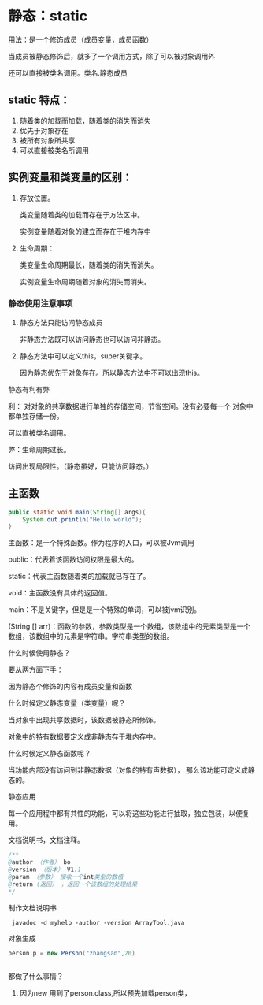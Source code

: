# 静态：static

用法：是一个修饰成员（成员变量，成员函数）

当成员被静态修饰后，就多了一个调用方式，除了可以被对象调用外

还可以直接被类名调用。类名.静态成员

## static 特点：

1. 随着类的加载而加载，随着类的消失而消失
2. 优先于对象存在
3. 被所有对象所共享
4. 可以直接被类名所调用

## 实例变量和类变量的区别：

1. 存放位置。

   类变量随着类的加载而存在于方法区中。

   实例变量随着对象的建立而存在于堆内存中

2. 生命周期：

   类变量生命周期最长，随着类的消失而消失。

   实例变量生命周期随着对象的消失而消失。

### 静态使用注意事项

1. 静态方法只能访问静态成员

   非静态方法既可以访问静态也可以访问非静态。

2. 静态方法中可以定义this，super关键字。

   因为静态优先于对象存在。所以静态方法中不可以出现this。

静态有利有弊

利： 对对象的共享数据进行单独的存储空间，节省空间。没有必要每一个 对象中都单独存储一份。

可以直被类名调用。

弊：生命周期过长。

访问出现局限性。（静态虽好，只能访问静态。）

## 主函数

``` java
public static void main(String[] args){
    System.out.println("Hello world");
}
```

主函数：是一个特殊函数。作为程序的入口，可以被Jvm调用

public：代表着该函数访问权限是最大的。

static：代表主函数随着类的加载就已存在了。

void：主函数没有具体的返回值。

main：不是关键字，但是是一个特殊的单词，可以被jvm识别。

(String [] arr)：函数的参数，参数类型是一个数组，该数组中的元素类型是一个数组，该数组中的元素是字符串。字符串类型的数组。

什么时候使用静态？

要从两方面下手：

因为静态个修饰的内容有成员变量和函数

什么时候定义静态变量（类变量）呢？

当对象中出现共享数据时，该数据被静态所修饰。

对象中的特有数据要定义成非静态存于堆内存中。



什么时候定义静态函数呢？

当功能内部没有访问到非静态数据（对象的特有声数据）， 那么该功能可定义成静态的。





静态应用

每一个应用程中都有共性的功能，可以将这些功能进行抽取，独立包装，以便复用。



文档说明书，文档注释。

```java
/**
@author （作者） bo
@version （版本） V1.1
@param （参数） 接收一个int类型的数值
@return (返回） ，返回一个该数组的处理结果
*/
```

制作文档说明书

```
 javadoc -d myhelp -author -version ArrayTool.java
```

对象生成

``` java
person p = new Person("zhangsan",20)
    
```

都做了什么事情？

1. 因为new 用到了person.class,所以预先加载person类，

